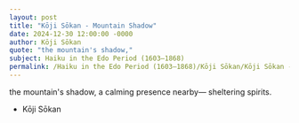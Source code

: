 ```yaml
---
layout: post
title: "Kōji Sōkan - Mountain Shadow"
date: 2024-12-30 12:00:00 -0000
author: Kōji Sōkan
quote: "the mountain's shadow,"
subject: Haiku in the Edo Period (1603–1868)
permalink: /Haiku in the Edo Period (1603–1868)/Kōji Sōkan/Kōji Sōkan - Mountain Shadow
---
```


the mountain's shadow,
a calming presence nearby—
sheltering spirits.

- Kōji Sōkan
